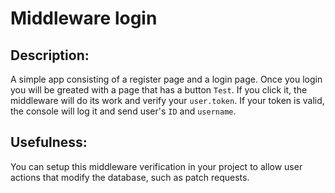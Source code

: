 # Middleware login
## **Description:**
A simple app consisting of a register page and a login page. Once you login you will be greated with a page that has a button `Test`. If you click it, the middleware will do its work and verify your `user.token`. If your token is valid, the console will log it and send user's `ID` and `username`.

## **Usefulness:**
You can setup this middleware verification in your project to allow user actions that modify the database, such as patch requests.
